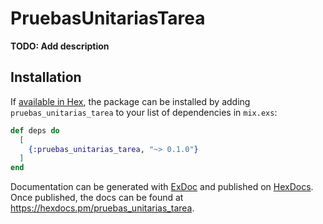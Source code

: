 # PruebasUnitariasTarea

**TODO: Add description**

## Installation

If [available in Hex](https://hex.pm/docs/publish), the package can be installed
by adding `pruebas_unitarias_tarea` to your list of dependencies in `mix.exs`:

```elixir
def deps do
  [
    {:pruebas_unitarias_tarea, "~> 0.1.0"}
  ]
end
```

Documentation can be generated with [ExDoc](https://github.com/elixir-lang/ex_doc)
and published on [HexDocs](https://hexdocs.pm). Once published, the docs can
be found at <https://hexdocs.pm/pruebas_unitarias_tarea>.

